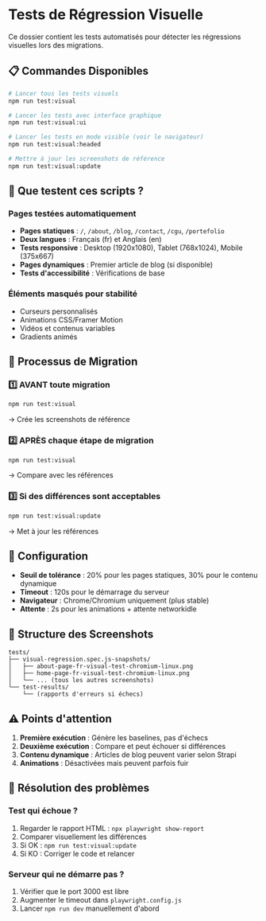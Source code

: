 # Tests de Régression Visuelle

Ce dossier contient les tests automatisés pour détecter les régressions visuelles lors des migrations.

## 📋 Commandes Disponibles

```bash
# Lancer tous les tests visuels
npm run test:visual

# Lancer les tests avec interface graphique
npm run test:visual:ui

# Lancer les tests en mode visible (voir le navigateur)
npm run test:visual:headed

# Mettre à jour les screenshots de référence
npm run test:visual:update
```

## 🎯 Que testent ces scripts ?

### Pages testées automatiquement

- **Pages statiques** : `/`, `/about`, `/blog`, `/contact`, `/cgu`, `/portefolio`
- **Deux langues** : Français (fr) et Anglais (en)
- **Tests responsive** : Desktop (1920x1080), Tablet (768x1024), Mobile (375x667)
- **Pages dynamiques** : Premier article de blog (si disponible)
- **Tests d'accessibilité** : Vérifications de base

### Éléments masqués pour stabilité

- Curseurs personnalisés
- Animations CSS/Framer Motion
- Vidéos et contenus variables
- Gradients animés

## 🚀 Processus de Migration

### 1️⃣ AVANT toute migration

```bash
npm run test:visual
```

→ Crée les screenshots de référence

### 2️⃣ APRÈS chaque étape de migration

```bash
npm run test:visual
```

→ Compare avec les références

### 3️⃣ Si des différences sont acceptables

```bash
npm run test:visual:update
```

→ Met à jour les références

## 🔧 Configuration

- **Seuil de tolérance** : 20% pour les pages statiques, 30% pour le contenu dynamique
- **Timeout** : 120s pour le démarrage du serveur
- **Navigateur** : Chrome/Chromium uniquement (plus stable)
- **Attente** : 2s pour les animations + attente networkidle

## 📁 Structure des Screenshots

```
tests/
├── visual-regression.spec.js-snapshots/
│   ├── about-page-fr-visual-test-chromium-linux.png
│   ├── home-page-fr-visual-test-chromium-linux.png
│   └── ... (tous les autres screenshots)
└── test-results/
    └── (rapports d'erreurs si échecs)
```

## ⚠️ Points d'attention

1. **Première exécution** : Génère les baselines, pas d'échecs
2. **Deuxième exécution** : Compare et peut échouer si différences
3. **Contenu dynamique** : Articles de blog peuvent varier selon Strapi
4. **Animations** : Désactivées mais peuvent parfois fuir

## 🐛 Résolution des problèmes

### Test qui échoue ?

1. Regarder le rapport HTML : `npx playwright show-report`
2. Comparer visuellement les différences
3. Si OK : `npm run test:visual:update`
4. Si KO : Corriger le code et relancer

### Serveur qui ne démarre pas ?

1. Vérifier que le port 3000 est libre
2. Augmenter le timeout dans `playwright.config.js`
3. Lancer `npm run dev` manuellement d'abord
